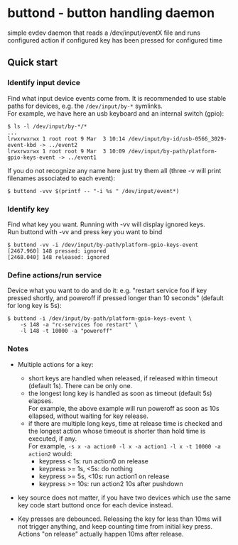 # buttond - button handling daemon

simple evdev daemon that reads a /dev/input/eventX file and runs configured
action if configured key has been pressed for configured time

## Quick start

### Identify input device

Find what input device events come from. It is recommended to use
stable paths for devices, e.g. the `/dev/input/by-*` symlinks.  
For example, we have here an usb keyboard and an internal switch (gpio):
```
$ ls -l /dev/input/by-*/*
...
lrwxrwxrwx 1 root root 9 Mar  3 10:14 /dev/input/by-id/usb-0566_3029-event-kbd -> ../event2
lrwxrwxrwx 1 root root 9 Mar  3 10:09 /dev/input/by-path/platform-gpio-keys-event -> ../event1
```

If you do not recognize any name here just try them all
(three -v will print filenames associated to each event):
```
$ buttond -vvv $(printf -- "-i %s " /dev/input/event*)
```

### Identify key

Find what key you want. Running with -vv will display ignored keys.  
Run buttond with -vv and press key you want to bind
```
$ buttond -vv -i /dev/input/by-path/platform-gpio-keys-event
[2467.960] 148 pressed: ignored
[2468.040] 148 released: ignored
```

### Define actions/run service

Device what you want to do and do it: e.g. "restart service foo if key
pressed shortly, and poweroff if pressed longer than 10 seconds"
(default for long key is 5s):
```
$ buttond -i /dev/input/by-path/platform-gpio-keys-event \
	-s 148 -a "rc-services foo restart" \
	-l 148 -t 10000 -a "poweroff"
```


### Notes

 - Multiple actions for a key:
   - short keys are handled when released, if released within timeout
(default 1s). There can be only one.
   - the longest long key is handled as soon as timeout (default 5s)
elapses.  
For example, the above example will run poweroff as soon as
10s ellapsed, without waiting for key release.
   - if there are multiple long keys, time at release time is checked
and the longest action whose timeout is shorter than hold time is
executed, if any.  
For example, `-s x -a action0 -l x -a action1 -l x -t 10000 -a action2`
would:
      - keypress < 1s: run action0 on release
      - keypress >= 1s, <5s: do nothing
      - keypress >= 5s, <10s: run action1 on release
      - keypress >= 10s: run action2 10s after pushdown


 - key source does not matter, if you have two devices which use the
same key code start buttond once for each device instead.

 - Key presses are debounced. Releasing the key for less than 10ms will
not trigger anything, and keep counting time from initial key press.  
Actions "on release" actually happen 10ms after release.
